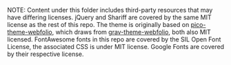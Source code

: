 NOTE: Content under this folder includes third-party resources that may have differing licenses.
jQuery and Shariff are covered by the same MIT license as the rest of this repo.
The theme is originally based on [pico-theme-webfolio](https://github.com/danialjose/pico-theme-webfolio), which draws from [grav-theme-webfolio](https://github.com/jasonccox/grav-theme-webfolio), both also MIT licensed.
FontAwesome fonts in this repo are covered by the SIL Open Font License, the associated CSS is under MIT license.
Google Fonts are covered by their respective license.
